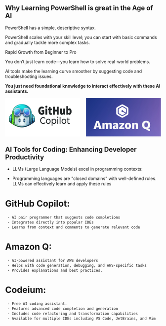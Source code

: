 ## Why Learning PowerShell is great in the Age of AI

PowerShell has a simple, descriptive syntax.

PowerShell scales with your skill level; you can start with basic commands and gradually tackle more complex tasks.

Rapid Growth from Beginner to Pro

You don’t just learn code—you learn how to solve real-world problems.

AI tools make the learning curve smoother by suggesting code and troubleshooting issues.

**You just need foundational knowledge to interact effectively with these AI assistants.**


<div style="display: flex; justify-content: space-between;">
  <img src="intro/tools/images/copilot.png" alt="GitHub Copilot" style="width: 48%; height: auto;">
  <img src="intro/tools/images/amazonq.png" alt="Amazon Q" style="width: 48%; height: auto;">
</div>

## AI Tools for Coding: Enhancing Developer Productivity

- LLMs (Large Language Models) excel in programming contexts:

- Programming languages are "closed domains" with well-defined rules. LLMs can effectively learn and apply these rules



#   GitHub Copilot:
     - AI pair programmer that suggests code completions
     - Integrates directly into popular IDEs
     - Learns from context and comments to generate relevant code

#   Amazon Q:
     - AI-powered assistant for AWS developers
     - Helps with code generation, debugging, and AWS-specific tasks
     - Provides explanations and best practices.

#   Codeium:
     - Free AI coding assistant.
     - Features advanced code completion and generation
     - Includes code refactoring and transformation capabilities
     - Available for multiple IDEs including VS Code, JetBrains, and Vim


